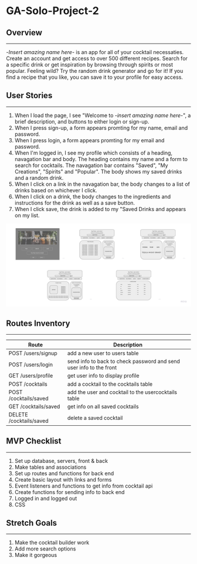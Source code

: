 # GA-Solo-Project-2

## Overview

---

-*Insert amazing name here*- is an app for all of your cocktail necessaties. Create  an account and get access to over 500 different recipes. Search for a specific drink or get inspiration by browsing through spirits or most popular. Feeling wild? Try the random drink generator and go for it! If you find a recipe that you like, you can save it to your profile for easy access.


## User Stories

---

 1. When I load the page, I see "Welcome to -*insert amazing name here*-", a brief description, and buttons to either login or sign-up.
 2. When I press sign-up, a form appears promting for my name, email and password.
 3. When I press login, a form appears promting for my email and password.
 4. When I'm logged in, I see my profile which consists of a heading, navagation bar and body. The heading contains my name and a form to search for cocktails. The navagation bar contains "Saved", "My Creations", "Spirits" and "Popular".
 The body shows my saved drinks and a random drink.
 5. When I click on a link in the navagation bar, the body changes to a list of drinks based on whichever I click.
 6. When I click on a drink, the body changes to the ingredients and instructions for the drink as well as a save button.
 7. When I click save, the drink is added to my "Saved Drinks and appears on my list.

 ![Wireframe](Project2-wireframe.jpg)
 

## Routes Inventory

---

| Route       | Description |
| ----------- | ----------- |
| POST /users/signup | add a new user to users table |
| POST /users/login  | send info to back to check password and send user info to the front |
| GET /users/profile | get user info to display profile | 
| POST /cocktails    | add a cocktail to the cocktails table |
| POST /cocktails/saved | add the user and cocktail to the usercocktails table |
| GET /cocktails/saved | get info on all saved cocktails |
| DELETE /cocktails/saved | delete a saved cocktail |




## MVP Checklist

---
1. Set up database, servers, front & back
2. Make tables and associations
3. Set up routes and functions for back end
4. Create basic layout with links and forms
5. Event listeners and functions to get info from cocktail api
6. Create functions for sending info to back end
7. Logged in and logged out 
8. CSS



## Stretch Goals

---

1. Make the cocktail builder work
2. Add more search options
3. Make it gorgeous